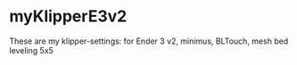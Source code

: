 # myKlipperE3v2
These are my klipper-settings: for Ender 3 v2, minimus, BLTouch, mesh bed leveling 5x5
